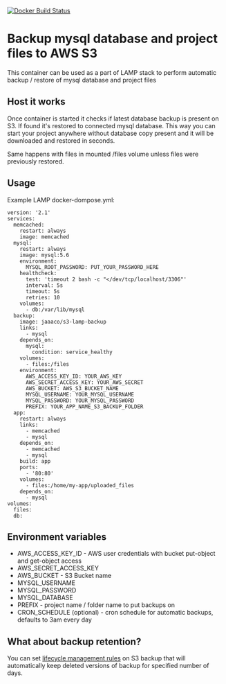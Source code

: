 [![Docker Build Status](https://img.shields.io/docker/build/jaaaco/s3-lamp-backup.svg)](https://hub.docker.com/r/jaaaco/s3-lamp-backup/)

# Backup mysql database and project files to AWS S3

This container can be used as a part of LAMP stack to perform automatic backup / restore of mysql database and project files

## Host it works

Once container is started it checks if latest database backup is present on S3. If found it's restored to connected mysql database.
This way you can start your project anywhere without database copy present and it will be downloaded and restored in seconds.

Same happens with files in mounted /files volume unless files were previously restored.

## Usage

Example LAMP docker-dompose.yml:
```
version: '2.1'
services:
  memcached:
    restart: always
    image: memcached
  mysql:
    restart: always
    image: mysql:5.6
    environment:
      MYSQL_ROOT_PASSWORD: PUT_YOUR_PASSWORD_HERE
    healthcheck:
      test: 'timeout 2 bash -c "</dev/tcp/localhost/3306"'
      interval: 5s
      timeout: 5s
      retries: 10
    volumes:
      - db:/var/lib/mysql
  backup:
    image: jaaaco/s3-lamp-backup
    links:
      - mysql
    depends_on:
      mysql:
        condition: service_healthy
    volumes:
      - files:/files
    environment:
      AWS_ACCESS_KEY_ID: YOUR_AWS_KEY
      AWS_SECRET_ACCESS_KEY: YOUR_AWS_SECRET
      AWS_BUCKET: AWS_S3_BUCKET_NAME
      MYSQL_USERNAME: YOUR_MYSQL_USERNAME
      MYSQL_PASSWORD: YOUR_MYSQL_PASSWORD
      PREFIX: YOUR_APP_NAME_S3_BACKUP_FOLDER
  app:
    restart: always
    links:
      - memcached
      - mysql
    depends_on:
      - memcached
      - mysql
    build: app
    ports:
      - '80:80'
    volumes:
      - files:/home/my-app/uploaded_files
    depends_on:
      - mysql
volumes:
  files:
  db:
```  

## Environment variables

* AWS_ACCESS_KEY_ID - AWS user credentials with bucket put-object and get-object access
* AWS_SECRET_ACCESS_KEY
* AWS_BUCKET - S3 Bucket name
* MYSQL_USERNAME
* MYSQL_PASSWORD
* MYSQL_DATABASE
* PREFIX - project name / folder name to put backups on
* CRON_SCHEDULE (optional) - cron schedule for automatic backups, defaults to 3am every day

## What about backup retention?

You can set [lifecycle management rules](http://docs.aws.amazon.com/AmazonS3/latest/dev/object-lifecycle-mgmt.html) on S3 backup that will automatically keep deleted versions of backup for specified number of days.

